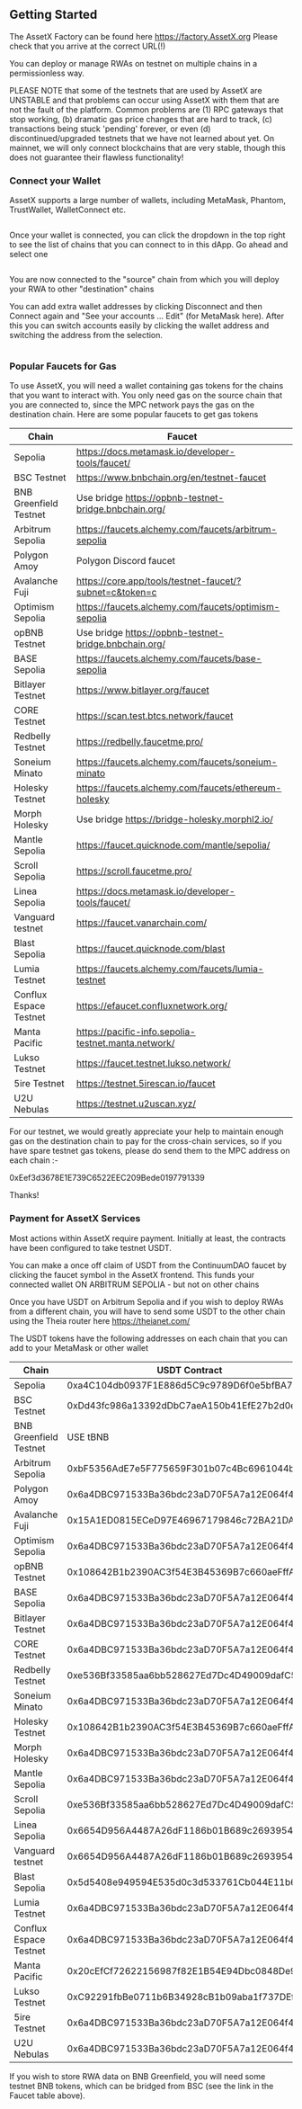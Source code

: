 ## Getting Started

The AssetX Factory can be found here https://factory.AssetX.org Please check that you arrive at the correct URL(!)

You can deploy or manage RWAs on testnet on multiple chains in a permissionless way. 

PLEASE NOTE that some of the testnets that are used by AssetX are UNSTABLE and that problems can occur using AssetX with them that are not the fault of the platform. Common problems are (1) RPC gateways that stop working, (b) dramatic gas price changes that are hard to track, (c) transactions being stuck 'pending' forever, or even (d) discontinued/upgraded testnets that we have not learned about yet. On mainnet, we will only connect blockchains that are very stable, though this does not guarantee their flawless functionality!


### Connect your Wallet

AssetX supports a large number of wallets, including MetaMask, Phantom, TrustWallet, WalletConnect etc.

<img src="/_media/WalletsAssetX.png"  alt=""/>

Once your wallet is connected, you can click the dropdown in the top right to see the list of chains that you can connect to in this dApp. Go ahead and select one 

<img src="/_media/WalletChainList.png"  alt=""/>

You are now connected to the "source" chain from which you will deploy your RWA to other "destination" chains

You can add extra wallet addresses by clicking Disconnect and then Connect again and "See your accounts ... Edit" (for MetaMask here). After this you can switch accounts easily by clicking the wallet address and switching the address from the selection.

<img src="/_media/WalletListEditing.png"  alt=""/>




### Popular Faucets for Gas

To use AssetX, you will need a wallet containing gas tokens for the chains that you want to interact with. You only need gas on the source chain that you are connected to, since the MPC network pays the gas on the destination chain. Here are some popular faucets to get gas tokens

| Chain                  | Faucet                                                  |
| ---------------------- | ------------------------------------------------------- |
| Sepolia                | https://docs.metamask.io/developer-tools/faucet/        |
| BSC Testnet            | https://www.bnbchain.org/en/testnet-faucet              |
| BNB Greenfield Testnet | Use bridge https://opbnb-testnet-bridge.bnbchain.org/   |
| Arbitrum Sepolia       | https://faucets.alchemy.com/faucets/arbitrum-sepolia    |
| Polygon Amoy           | Polygon Discord faucet                                  |
| Avalanche Fuji         | https://core.app/tools/testnet-faucet/?subnet=c&token=c |
| Optimism Sepolia       | https://faucets.alchemy.com/faucets/optimism-sepolia    |
| opBNB Testnet          | Use bridge https://opbnb-testnet-bridge.bnbchain.org/   |
| BASE Sepolia           | https://faucets.alchemy.com/faucets/base-sepolia        |
| Bitlayer Testnet       | https://www.bitlayer.org/faucet  |
| CORE Testnet           | https://scan.test.btcs.network/faucet  |
| Redbelly Testnet       | https://redbelly.faucetme.pro/                          |
| Soneium Minato         | https://faucets.alchemy.com/faucets/soneium-minato      |
| Holesky Testnet        | https://faucets.alchemy.com/faucets/ethereum-holesky    |
| Morph Holesky          | Use bridge https://bridge-holesky.morphl2.io/           |
| Mantle Sepolia         | https://faucet.quicknode.com/mantle/sepolia/            |
| Scroll Sepolia         | https://scroll.faucetme.pro/                            |
| Linea Sepolia          | https://docs.metamask.io/developer-tools/faucet/        |
| Vanguard testnet       | https://faucet.vanarchain.com/                          |
| Blast Sepolia          | https://faucet.quicknode.com/blast                      |
| Lumia Testnet          | https://faucets.alchemy.com/faucets/lumia-testnet       |
| Conflux Espace Testnet | https://efaucet.confluxnetwork.org/                     |
| Manta Pacific          | https://pacific-info.sepolia-testnet.manta.network/     |
| Lukso Testnet          | https://faucet.testnet.lukso.network/                   |
| 5ire Testnet           | https://testnet.5irescan.io/faucet                      |
| U2U Nebulas            | https://testnet.u2uscan.xyz/                            |

For our testnet, we would greatly appreciate your help to maintain enough gas on the destination chain to pay for the cross-chain services, so if you have spare testnet gas tokens, please do send them to the MPC address on each chain :-

0xEef3d3678E1E739C6522EEC209Bede0197791339

Thanks!


### Payment for AssetX Services

Most actions within AssetX require payment. Initially at least, the contracts have been configured to take testnet USDT. 

You can make a once off claim of USDT from the ContinuumDAO faucet by clicking the faucet symbol in the AssetX frontend. This funds your connected wallet ON ARBITRUM SEPOLIA - but not on other chains

Once you have USDT on Arbitrum Sepolia and if you wish to deploy RWAs from a different chain, you will have to send some USDT to the other chain using the Theia router here  https://theianet.com/ 

The USDT tokens have the following addresses on each chain that you can add to your MetaMask or other wallet


| Chain                  | USDT Contract                                           |
| ---------------------- | ------------------------------------------------------- |
| Sepolia                |  0xa4C104db0937F1E886d5C9c9789D6f0e5bfBA75c  |
| BSC Testnet            |  0xDd43fc986a13392dDbC7aeA150b41EfE27b2d0eD  |
| BNB Greenfield Testnet |  USE tBNB  |
| Arbitrum Sepolia       |  0xbF5356AdE7e5F775659F301b07c4Bc6961044b11  |
| Polygon Amoy           |  0x6a4DBC971533Ba36bdc23aD70F5A7a12E064f4ae  |
| Avalanche Fuji         |  0x15A1ED0815ECeD97E46967179846c72BA21DABAd  |
| Optimism Sepolia       |  0x6a4DBC971533Ba36bdc23aD70F5A7a12E064f4ae  |
| opBNB Testnet          |  0x108642B1b2390AC3f54E3B45369B7c660aeFffAD  |
| BASE Sepolia           |  0x6a4DBC971533Ba36bdc23aD70F5A7a12E064f4ae  |
| Bitlayer Testnet       |  0x6a4DBC971533Ba36bdc23aD70F5A7a12E064f4ae  |
| CORE Testnet           |  0x6a4DBC971533Ba36bdc23aD70F5A7a12E064f4ae  |
| Redbelly Testnet       |  0xe536Bf33585aa6bb528627Ed7Dc4D49009dafC58  |
| Soneium Minato         |  0x6a4DBC971533Ba36bdc23aD70F5A7a12E064f4ae  |
| Holesky Testnet        |  0x108642B1b2390AC3f54E3B45369B7c660aeFffAD  |
| Morph Holesky          |  0x6a4DBC971533Ba36bdc23aD70F5A7a12E064f4ae  |
| Mantle Sepolia         |  0x6a4DBC971533Ba36bdc23aD70F5A7a12E064f4ae  |
| Scroll Sepolia         |  0xe536Bf33585aa6bb528627Ed7Dc4D49009dafC58  |
| Linea Sepolia          |  0x6654D956A4487A26dF1186b01B689c26939544fC  |
| Vanguard testnet       |  0x6654D956A4487A26dF1186b01B689c26939544fC  |
| Blast Sepolia          |  0x5d5408e949594E535d0c3d533761Cb044E11b664  |
| Lumia Testnet          |  0x6a4DBC971533Ba36bdc23aD70F5A7a12E064f4ae  |
| Conflux Espace Testnet |  0x6a4DBC971533Ba36bdc23aD70F5A7a12E064f4ae  |
| Manta Pacific          |  0x20cEfCf72622156987f82E1B54E94Dbc0848De9C  |
| Lukso Testnet          |  0xC92291fbBe0711b6B34928cB1b09aba1f737DEfd  |
| 5ire Testnet           |  0x6a4DBC971533Ba36bdc23aD70F5A7a12E064f4ae  |
| U2U Nebulas            |  0x6a4DBC971533Ba36bdc23aD70F5A7a12E064f4ae  |


If you wish to store RWA data on BNB Greenfield, you will need some testnet BNB tokens, which can be bridged from BSC (see the link in the Faucet table above).